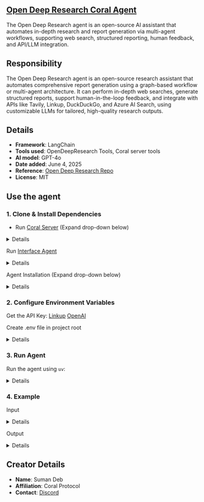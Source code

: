 ## [Open Deep Research Coral Agent](https://github.com/Coral-Protocol/open-deep-research-coral-agent)

The Open Deep Research agent is an open-source AI assistant that automates in-depth research and report generation via multi-agent workflows, supporting web search, structured reporting, human feedback, and API/LLM integration.

## Responsibility
The Open Deep Research agent is an open-source research assistant that automates comprehensive report generation using a graph-based workflow or multi-agent architecture. It can perform in-depth web searches, generate structured reports, support human-in-the-loop feedback, and integrate with APIs like Tavily, Linkup, DuckDuckGo, and Azure AI Search, using customizable LLMs for tailored, high-quality research outputs.

## Details
- **Framework**: LangChain
- **Tools used**: OpenDeepResearch Tools, Coral server tools
- **AI model**: GPT-4o
- **Date added**: June 4, 2025
- **Reference**: [Open Deep Research Repo](https://github.com/langchain-ai/open_deep_research)
- **License**: MIT 

## Use the agent

### 1. Clone & Install Dependencies

- Run [Coral Server](https://github.com/Coral-Protocol/coral-server) (Expand drop-down below)
<details>


This agent runs on Coral Server, follow the instrcutions below to run the server. In a new terminal clone the repository:


```bash
git clone https://github.com/Coral-Protocol/coral-server.git
```

Navigate to the project directory:
```bash
cd coral-server
```
Run the server
```bash
./gradlew run
```
</details>

Run [Interface Agent](https://github.com/Coral-Protocol/Coral-Interface-Agent)
<details>


If you are trying to run Open Deep Research agent and require an input, you can either create your agent which communicates on the coral server or run and register the Interface Agent on the Coral Server. In a new terminal clone the repository:


```bash
git clone https://github.com/Coral-Protocol/Coral-Interface-Agent.git
```
Navigate to the project directory:
```bash
cd Coral-Interface-Agent
```

Install `uv`:
```bash
pip install uv
```
Install dependencies from `pyproject.toml` using `uv`:
```bash
uv sync
```

Configure API Key
```bash
export OPENAI_API_KEY=
```

Run the agent using `uv`:
```bash
uv run python 0-langchain-interface.py
```

</details>


Agent Installation (Expand drop-down below)

<details>

In a new terminal clone the repository:
```bash
git clone https://github.com/Coral-Protocol/Coral-OpenDeepResearch-Agent.git
```

Navigate to the project directory:
```bash
cd Coral-OpenDeepResearch-Agent
```

Install `uv`:
```bash
pip install uv
```

Install dependencies from `pyproject.toml` using `uv`:
```bash
uv sync
```

This command will read the `pyproject.toml` file and install all specified dependencies in a virtual environment managed by `uv`.

</details>

### 2. Configure Environment Variables
Get the API Key:
[Linkup](https://app.linkup.so/api-keys)
[OpenAI](https://platform.openai.com/api-keys)


Create .env file in project root
<details>

```bash
cp -r .env_sample .env
```
</details>

### 3. Run Agent

Run the agent using `uv`:

<details>

```bash
uv run python langchain_open_deep_research.py
```
</details>

### 4. Example

Input

<details>

```bash
Write me a report on Model Context Protocol.
```
</details>

Output
<details>

```bash
The research report will be displayed directly in the console output when you run the agent.
```
</details>

## Creator Details
- **Name**: Suman Deb
- **Affiliation**: Coral Protocol
- **Contact**: [Discord](https://discord.com/invite/Xjm892dtt3)
